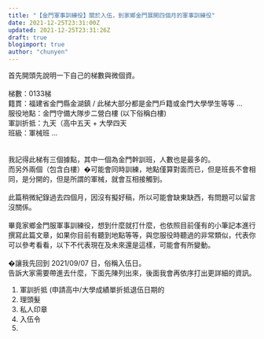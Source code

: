 ```yaml
---
title: "【金門軍事訓練役】關於入伍，到家鄉金門展開四個月的軍事訓練役"
date: 2021-12-25T23:31:00Z
updated: 2021-12-25T23:31:26Z
draft: true
blogimport: true 
author: "chunyen"
---
```


<div>首先開頭先說明一下自己的梯數與微個資。</div><div><br /></div><div>梯數：0133梯</div><div>籍貫：福建省金門縣金湖鎮 / 此梯大部分都是金門戶籍或金門大學學生等等 ...&nbsp;</div><div>服役地點：金門守備大隊步二營白樓 (以下俗稱白樓)</div><div>軍訓折抵：九天（高中五天 + 大學四天</div><div>班級：軍械班 ...</div><span></span><div><br /></div><span><a name='more'></a></span><div><br /></div><div>我記得此梯有三個據點，其中一個為金門幹訓班，人數也是最多的。</div><div>而另外兩個（包含白樓）�可能會同時訓練，地點僅算對面而已，但是班長不會相同，是分開的，但是所謂的軍械，就會互相接觸到。</div><div><br /></div><div>此篇稍微紀錄過去四個月，因沒有擬好稿，所以可能會缺東缺西，有問題可以留言沒關係。</div><div><br /></div><div>畢竟家鄉金門服軍事訓練役，想到什麼就打什麼，也依照目前僅有的小筆記本進行撰寫此篇文章，如果你目前有聽到地點等等，與您服役時聽過的非常類似，代表你可以參考看看，以下不代表現在及未來還是這樣，可能會有所變動。</div><div><br /></div><div>�讓我先回到 2021/09/07 日，俗稱入伍日。</div><div>告訴大家需要帶進去什麼，下面先陳列出來，後面我會再依序打出更詳細的資訊。</div><div><ol style="text-align: left;"><li>軍訓折抵 (申請高中/大學成績單折抵退伍日期的</li><li>理頭髮</li><li>私人印章</li><li>入伍令</li><li><br /></li></ol></div>
